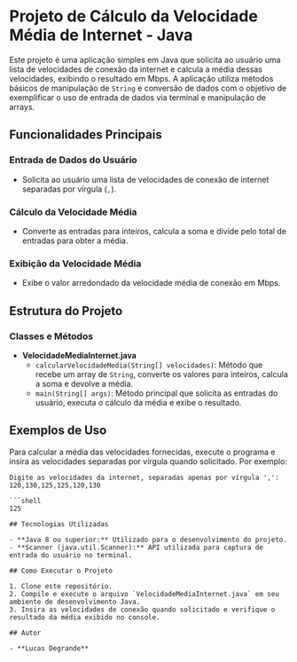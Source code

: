 # Projeto de Cálculo da Velocidade Média de Internet - Java

Este projeto é uma aplicação simples em Java que solicita ao usuário uma lista de velocidades de conexão da internet e calcula a média dessas velocidades, exibindo o resultado em Mbps. A aplicação utiliza métodos básicos de manipulação de `String` e conversão de dados com o objetivo de exemplificar o uso de entrada de dados via terminal e manipulação de arrays.

## Funcionalidades Principais

### Entrada de Dados do Usuário
- Solicita ao usuário uma lista de velocidades de conexão de internet separadas por vírgula (`,`).

### Cálculo da Velocidade Média
- Converte as entradas para inteiros, calcula a soma e divide pelo total de entradas para obter a média.

### Exibição da Velocidade Média
- Exibe o valor arredondado da velocidade média de conexão em Mbps.

## Estrutura do Projeto

### Classes e Métodos

- **VelocidadeMediaInternet.java**
  - `calcularVelocidadeMedia(String[] velocidades)`: Método que recebe um array de `String`, converte os valores para inteiros, calcula a soma e devolve a média.
  - `main(String[] args)`: Método principal que solicita as entradas do usuário, executa o cálculo da média e exibe o resultado.

## Exemplos de Uso

Para calcular a média das velocidades fornecidas, execute o programa e insira as velocidades separadas por vírgula quando solicitado. Por exemplo:

```shell
Digite as velocidades da internet, separadas apenas por vírgula ',':
120,130,125,125,120,130

```shell
125

## Tecnologias Utilizadas

- **Java 8 ou superior:** Utilizado para o desenvolvimento do projeto.
- **Scanner (java.util.Scanner):** API utilizada para captura de entrada do usuário no terminal.

## Como Executar o Projeto

1. Clone este repositório.
2. Compile e execute o arquivo `VelocidadeMediaInternet.java` em seu ambiente de desenvolvimento Java.
3. Insira as velocidades de conexão quando solicitado e verifique o resultado da média exibido no console.

## Autor

- **Lucas Degrande**